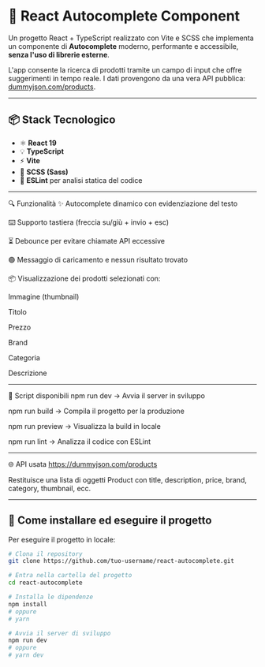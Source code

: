 # 🚀 React Autocomplete Component

Un progetto React + TypeScript realizzato con Vite e SCSS che implementa un componente di **Autocomplete** moderno, performante e accessibile, **senza l'uso di librerie esterne**.

L'app consente la ricerca di prodotti tramite un campo di input che offre suggerimenti in tempo reale. I dati provengono da una vera API pubblica: [dummyjson.com/products](https://dummyjson.com/products).

---

## 📦 Stack Tecnologico

- ⚛️ **React 19**
- 💡 **TypeScript**
- ⚡ **Vite**
- 🎨 **SCSS (Sass)**
- 🧠 **ESLint** per analisi statica del codice

---

🔍 Funzionalità
✨ Autocomplete dinamico con evidenziazione del testo

⌨️ Supporto tastiera (freccia su/giù + invio + esc)

⏳ Debounce per evitare chiamate API eccessive

🟢 Messaggio di caricamento e nessun risultato trovato

📦 Visualizzazione dei prodotti selezionati con:

Immagine (thumbnail)

Titolo

Prezzo

Brand

Categoria

Descrizione

---


🧪 Script disponibili
npm run dev → Avvia il server in sviluppo

npm run build → Compila il progetto per la produzione

npm run preview → Visualizza la build in locale

npm run lint → Analizza il codice con ESLint

---

🌐 API usata
https://dummyjson.com/products

Restituisce una lista di oggetti Product con title, description, price, brand, category, thumbnail, ecc.

---

## 🧰 Come installare ed eseguire il progetto

Per eseguire il progetto in locale:

```bash
# Clona il repository
git clone https://github.com/tuo-username/react-autocomplete.git

# Entra nella cartella del progetto
cd react-autocomplete

# Installa le dipendenze
npm install
# oppure
# yarn

# Avvia il server di sviluppo
npm run dev
# oppure
# yarn dev
